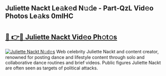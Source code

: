 ## Juliette Nackt Le𝚊k𝚎d N𝚞𝚍e - Part-QzL Vid𝚎o Photos Le𝚊ks 0mlHC

# <h2><a href="http://fb6dof.evod.top/?m=Juliette+Nackt">🔗 👉🔴 Juliette Nackt Vid𝚎o Ph𝚘t𝚘s</a></h2>

[![Juliette Nackt N𝚞d𝚎s](https://i.imgur.com/8V9OHl7.gif)](http://fb6dof.evod.top/?m=Juliette+Nackt)
Web celebrity Juliette Nackt and content creator, renowned for posting dance and lifestyle content through solo and collaborative dance routines and brief videos. Public figures Juliette Nackt are often seen as targets of political attacks. 
